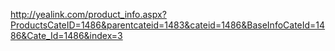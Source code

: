 http://yealink.com/product_info.aspx?ProductsCateID=1486&parentcateid=1483&cateid=1486&BaseInfoCateId=1486&Cate_Id=1486&index=3
